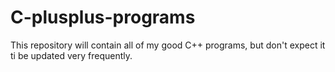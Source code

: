 # C-plusplus-programs
This repository will contain all of my good C++ programs, but don't expect it ti be updated very frequently.
